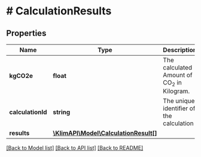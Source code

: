 # # CalculationResults

## Properties

Name | Type | Description | Notes
------------ | ------------- | ------------- | -------------
**kgCO2e** | **float** | The calculated Amount of CO<sub>2</sub> in Kilogram. | [optional]
**calculationId** | **string** | The unique identifier of the calculation | [optional]
**results** | [**\KlimAPI\Model\CalculationResult[]**](CalculationResult.md) |  | [optional]

[[Back to Model list]](../../README.md#models) [[Back to API list]](../../README.md#endpoints) [[Back to README]](../../README.md)
